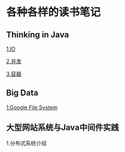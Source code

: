# 各种各样的读书笔记

## Thinking in Java

[1.IO](https://netfilx.github.io/Reading-Notes/Thinking%20in%20Java/IO)

[2.并发](https://netfilx.github.io/Reading-Notes/Thinking%20in%20Java/%E5%B9%B6%E5%8F%91)

[3.容器](https://netfilx.github.io/Reading-Notes/Thinking%20in%20Java/%E5%AE%B9%E5%99%A8)

## Big Data

[1.Google File System](https://netfilx.github.io/Reading-Notes/Big%20Data/File%20System)

## 大型网站系统与Java中间件实践

1.分布式系统介绍



